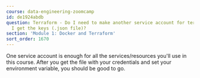 ```yaml
---
course: data-engineering-zoomcamp
id: de1924abdb
question: Terraform - Do I need to make another service account for terraform before
  I get the keys (.json file)?
section: 'Module 1: Docker and Terraform'
sort_order: 1670
---
```


One service account is enough for all the services/resources you'll use in this course. After you get the file with your credentials and set your environment variable, you should be good to go.

